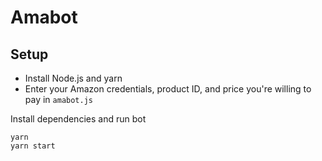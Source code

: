 # Amabot
## Setup
- Install Node.js and yarn
- Enter your Amazon credentials, product ID, and price 
you're willing to pay in `amabot.js`

Install dependencies and run bot
```
yarn
yarn start
```
